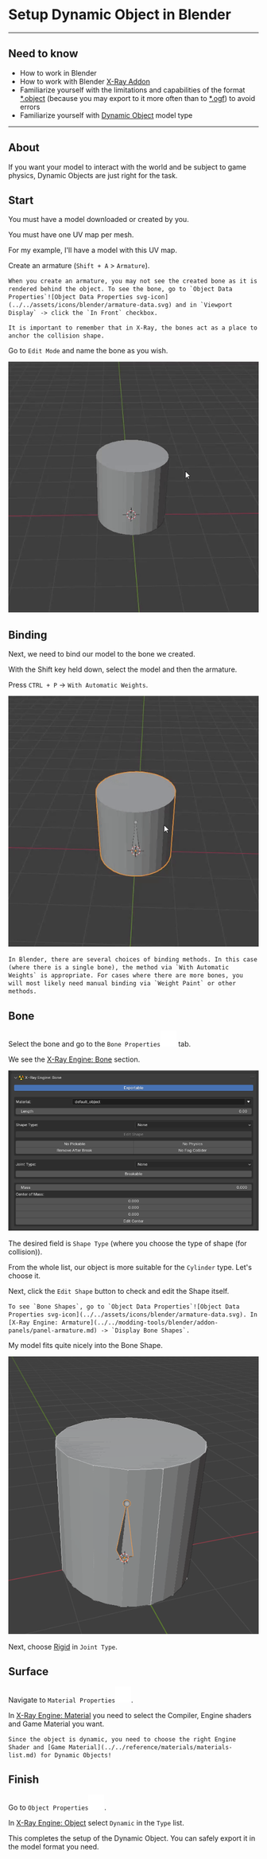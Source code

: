 # Setup Dynamic Object in Blender

___

## Need to know

- How to work in Blender
- How to work with Blender [X-Ray Addon](../../modding-tools/blender/blender-x-ray-addon-summary.md)
- Familiarize yourself with the limitations and capabilities of the format [*.object](../../reference/file-formats/models/object.md) (because you may export to it more often than to [*.ogf](../../reference/file-formats/models/ogf.md)) to avoid errors
- Familiarize yourself with [Dynamic Object](../../glossary/glossary.html#dynamic-object) model type

___

## About

If you want your model to interact with the world and be subject to game physics, Dynamic Objects are just right for the task.

## Start

You must have a model downloaded or created by you.

You must have one UV map per mesh.

For my example, I'll have a model with this UV map.

Сreate an armature (`Shift + A` > `Armature`).

```admonish tip
When you create an armature, you may not see the created bone as it is rendered behind the object. To see the bone, go to `Object Data Properties`![Object Data Properties svg-icon](../../assets/icons/blender/armature-data.svg) and in `Viewport Display` -> click the `In Front` checkbox.
```

```admonish note
It is important to remember that in X-Ray, the bones act as a place to anchor the collision shape.
```

Go to `Edit Mode` and name the bone as you wish.

![Creating Armature centered](assets/gifs/setup-dynamic-object-armature-creation.gif)

## Binding

Next, we need to bind our model to the bone we created.

With the Shift key held down, select the model and then the armature.

Press `CTRL + P` -> `With Automatic Weights`.

![Model Binding centered](assets/gifs/setup-dynamic-object-binding.gif)

```admonish tip
In Blender, there are several choices of binding methods. In this case (where there is a single bone), the method via `With Automatic Weights` is appropriate. For cases where there are more bones, you will most likely need manual binding via `Weight Paint` or other methods.
```

## Bone

Select the bone and go to the `Bone Properties`![Bone Properties svg-icon](../../assets/icons/blender/bone.svg) tab.

We see the [X-Ray Engine: Bone](../../modding-tools/blender/addon-panels/panel-bone.md) section.

![X-Ray Engine: Bone centered](assets/images/x-ray-bone.png)

The desired field is `Shape Type` (where you choose the type of shape (for collision)).

From the whole list, our object is more suitable for the `Cylinder` type. Let's choose it.

Next, click the `Edit Shape` button to check and edit the Shape itself.

```admonish tip
To see `Bone Shapes`, go to `Object Data Properties`![Object Data Properties svg-icon](../../assets/icons/blender/armature-data.svg). In [X-Ray Engine: Armature](../../modding-tools/blender/addon-panels/panel-armature.md) -> `Display Bone Shapes`.
```

My model fits quite nicely into the Bone Shape.

![Model Bone Shape centered](assets/images/setup-dynamic-object-bone-shape.png)

Next, choose [Rigid](../../glossary/glossary.html#rigid-joint) in `Joint Type`.

## Surface

Navigate to `Material Properties`![Material Properties svg-icon](../../assets/icons/blender/material.svg).

In [X-Ray Engine: Material](../../modding-tools/blender/addon-panels/panel-material.md) you need to select the Compiler, Engine shaders and Game Material you want.

```admonish note
Since the object is dynamic, you need to choose the right Engine Shader and [Game Material](../../reference/materials/materials-list.md) for Dynamic Objects!
```

## Finish

Go to `Object Properties`![Object Properties svg-icon](../../assets/icons/blender/object-data.svg).

In [X-Ray Engine: Object](../../modding-tools/blender/addon-panels/panel-object.md) select `Dynamic` in the `Type` list.

This completes the setup of the Dynamic Object. You can safely export it in the model format you need.
